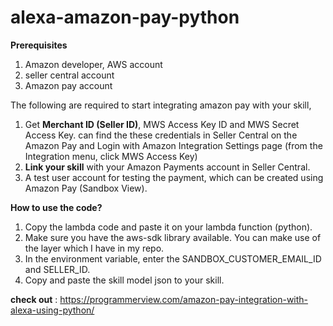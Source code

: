 # alexa-amazon-pay-python

**Prerequisites**
1. Amazon developer, AWS account
2. seller central account
3. Amazon pay account

The following are required to start integrating amazon pay with your skill,

1. Get **Merchant ID (Seller ID)**, MWS Access Key ID and MWS Secret Access Key. can find the these credentials in Seller Central on the Amazon Pay and Login with Amazon Integration Settings page (from the Integration menu, click MWS Access Key)
2. **Link your skill** with your Amazon Payments account in Seller Central. 
3. A test user account for testing the payment, which can be created using Amazon Pay (Sandbox View).

**How to use the code?**
1. Copy the lambda code and paste it on your lambda function (python).
2. Make sure you have the aws-sdk library available. You can make use of the layer which I have in my repo.
3. In the environment variable, enter the SANDBOX_CUSTOMER_EMAIL_ID and SELLER_ID.
4. Copy and paste the skill model json to your skill.

**check out** : https://programmerview.com/amazon-pay-integration-with-alexa-using-python/
